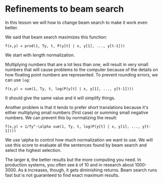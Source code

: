 # Refinements to beam search

In this lesson we will how to change beam search to make it work even better.

We said that beam search maximizes this function:

```
f(x,y) = prod(1, Ty, t, P(y[t] | x, y[1], ..., y[t-1]))
```

We start with length normalization.

Multiplying numbers that are a lot less than one, will result in very small numbers that will cause problems to the computer because of the details on how floating point numbers are represented. To prevent rounding errors, we can use `log`:

```
f(x,y) = sum(1, Ty, t, log(P(y[t] | x, y[1], ..., y[t-1])))
```

It should give the same value and it will simplify things.

Another problem is that it tends to prefer short translations because it's either multiplying small numbers (first case) or summing small negative numbers. We can prevent this by normalizing the result:

```
f(x,y) = 1/Ty^-\alpha sum(1, Ty, t, log(P(y[t] | x, y[1], ..., y[t-1])))
```

We use \alpha to control how much normalization we want to use. We will use this score to evaluate all the sentences found by beam search and select the highest selection.

The larger `B`, the better results but the more computing you need. In production systems, you often see `B` of 10 and in research about 1000-3000. As `B` increases, though, it gets diminishing returns. Beam search runs fast but is not guaranteed to find exact maximum results.

